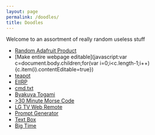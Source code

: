 ```yaml
---
layout: page
permalink: /doodles/
title: Doodles
---
```


Welcome to an assortment of really random useless stuff

- <a href='javascript:open("https://www.adafruit.com/product/" + Math.floor(Math.random() * 5882), "_self");'>Random Adafruit Product</a>
- [Make entire webpage editable](javascript:var c=document.body.children;for(var i=0;i<c.length-1;i++){c.item(i).contentEditable=true})
- [teapot](/doodles/teapot/index.html)
- [EIIRP](/doodles/eiirp.html)
- [cmd.txt](/doodles/cmd.txt)
- [Byakuya Togami](/doodles/togami)
- [>30 Minute Morse Code](/doodles/30-minute-morse//index.html)
- [LG TV Web Remote](/doodles/lg_remote.html)
- [Prompt Generator](/doodles/words)
- [Text Box](/doodles/textbox)
- [Big Time](/doodles/big_time)

<body>
    <span id="notice"></span>
</body>

<script src="chance.js"></script>

<script>
    document.getElementById("notice").innerHTML = ("atctwo.net is not endorsed by " + chance.company() );
</script>
